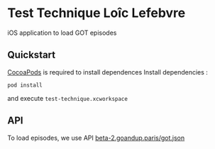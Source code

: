 # Test Technique Loîc Lefebvre

iOS application to load GOT episodes

## Quickstart

[CocoaPods](https://cocoapods.org/) is required to install dependences
Install dependencies : 
```
pod install
```
and execute `test-technique.xcworkspace`

## API

To load episodes, we use API [beta-2.goandup.paris/got.json](https://beta-2.goandup.paris/got.json)
